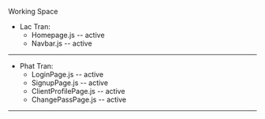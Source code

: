 Working Space
- Lac Tran:         
     + Homepage.js -- active     
     + Navbar.js   -- active
-------------------------------
- Phat Tran:         
     + LoginPage.js -- active     
     + SignupPage.js   -- active
     + ClientProfilePage.js -- active
     + ChangePassPage.js -- active
-------------------------------
